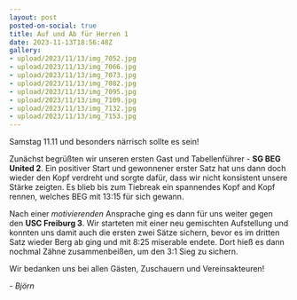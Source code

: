 ```yaml
---
layout: post
posted-on-social: true
title: Auf und Ab für Herren 1
date: 2023-11-13T18:56:48Z
gallery:
- upload/2023/11/13/img_7052.jpg
- upload/2023/11/13/img_7066.jpg
- upload/2023/11/13/img_7073.jpg
- upload/2023/11/13/img_7082.jpg
- upload/2023/11/13/img_7095.jpg
- upload/2023/11/13/img_7109.jpg
- upload/2023/11/13/img_7132.jpg
- upload/2023/11/13/img_7153.jpg
---
```

Samstag 11.11 und besonders närrisch sollte es sein!  
  
Zunächst begrüßten wir unseren ersten Gast und Tabellenführer - **SG BEG
United 2**. Ein positiver Start und gewonnener erster Satz hat uns dann
doch wieder den Kopf verdreht und sorgte dafür, dass wir nicht
konsistent unsere Stärke zeigten. Es blieb bis zum Tiebreak ein
spannendes Kopf and Kopf rennen, welches BEG mit 13:15 für sich
gewann.  
  
Nach einer *motivierenden* Ansprache ging es dann für uns weiter gegen
den **USC Freiburg 3**. Wir starteten mit einer neu gemischten
Aufstellung und konnten uns damit auch die ersten zwei Sätze sichern,
bevor es im dritten Satz wieder Berg ab ging und mit 8:25 miserable
endete. Dort hieß es dann nochmal Zähne zusammenbeißen, um den 3:1 Sieg
zu sichern.  
  
Wir bedanken uns bei allen Gästen, Zuschauern und Vereinsakteuren!  
  
  
*- Björn*